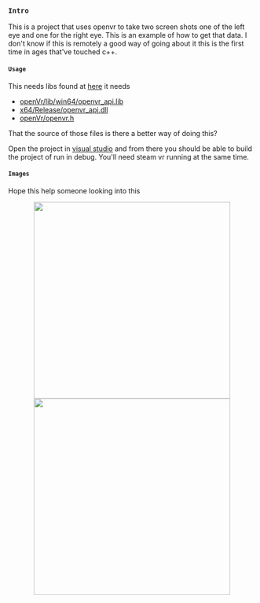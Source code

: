 
### `Intro`
This is a project that uses openvr to take two screen shots one of the left eye and one for the right eye. This is an example of how to get that data. I don't know if this is remotely a good way of going about it this is the first time in ages that've touched c++. 

#### `Usage`
This needs libs found at [here](https://github.com/ValveSoftware/openvr) it needs
- [openVr/lib/win64/openvr_api.lib](https://github.com/ValveSoftware/openvr/blob/master/lib/win64/openvr_api.lib)
- [x64/Release/openvr_api.dll](https://github.com/ValveSoftware/openvr/blob/master/bin/win64/openvr_api.dll)
- [openVr/openvr.h](https://github.com/ValveSoftware/openvr/blob/master/headers/openvr.h)

That the source of those files is there a better way of doing this?

Open the project in [visual studio](https://visualstudio.microsoft.com) and from there you should be able to build the project of run in debug.
You'll need steam vr running at the same time.

#### `Images`
Hope this help someone looking into this
<p align="center">
    <img width="400" src="https://github.com/anzerr/vr.screenshot/blob/master/assets/left.bmp?raw=true" />
    <img width="400" src="https://github.com/anzerr/vr.screenshot/blob/master/assets/right.bmp?raw=true" />
</p>